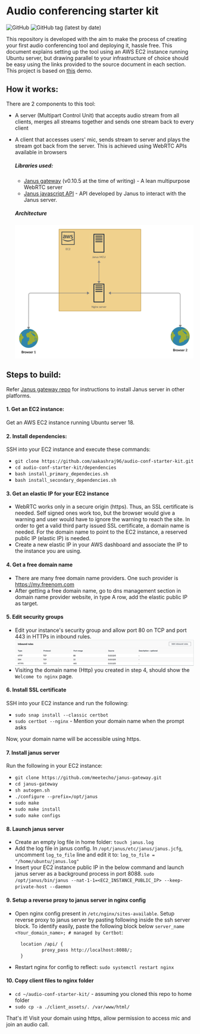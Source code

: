 # Audio conferencing starter kit

<img alt="GitHub" src="https://img.shields.io/github/license/aakashraj96/audio-conf-starter-kit"> <img alt="GitHub tag (latest by date)" src="https://img.shields.io/github/v/tag/aakashraj96/audio-conf-starter-kit">

This repository is developed with the aim to make the process of creating your first audio conferencing tool and deploying it, hassle free. This document explains setting up the tool using an AWS EC2 instance running Ubuntu server, but drawing parallel to your infrastructure of choice should be easy using the links provided to the source document in each section. This project is based on [this](https://janus.conf.meetecho.com/audiobridgetest.html) demo.

## How it works:

There are 2 components to this tool:

- A server (Multipart Control Unit) that accepts audio stream from all clients, merges all streams together and sends one stream back to every client
- A client that accesses users' mic, sends stream to server and plays the stream got back from the server. This is achieved using WebRTC APIs available in browsers

  ##### Libraries used:

  - [Janus gateway](https://github.com/meetecho/janus-gateway) (v0.10.5 at the time of writing) - A lean multipurpose WebRTC server
  - [Janus javascript API](https://janus.conf.meetecho.com/docs/JS.html) - API developed by Janus to interact with the Janus server.

  ##### Architecture

    <img src="documentation/final_arch.png" alt="drawing" width="600"/>

## Steps to build:

Refer [Janus gateway repo](https://github.com/meetecho/janus-gateway) for instructions to install Janus server in other platforms.

#### 1. Get an EC2 instance:

Get an AWS EC2 instance running Ubuntu server 18.

#### 2. Install dependencies:

SSH into your EC2 instance and execute these commands:

- `git clone https://github.com/aakashraj96/audio-conf-starter-kit.git`
- `cd audio-conf-starter-kit/dependencies`
- `bash install_primary_dependecies.sh`
- `bash install_secondary_dependencies.sh`

#### 3. Get an elastic IP for your EC2 instance

- WebRTC works only in a secure origin (https). Thus, an SSL certificate is needed. Self signed ones work too, but the browser would give a warning and user would have to ignore the warning to reach the site. In order to get a valid third party issued SSL certificate, a domain name is needed. For the domain name to point to the EC2 instance, a reserved public IP (elastic IP) is needed.
- Create a new elastic IP in your AWS dashboard and associate the IP to the instance you are using.

#### 4. Get a free domain name

- There are many free domain name providers. One such provider is https://my.freenom.com
- After getting a free domain name, go to dns management section in domain name provider website, in type A row, add the elastic public IP as target.

#### 5. Edit security groups

- Edit your instance's security group and allow port 80 on TCP and port 443 in HTTPs in inbound rules.
  <img src="documentation/inbound_rules.png" alt="drawing" width="800"/>
- Visiting the domain name (Http) you created in step 4, should show the `Welcome to nginx` page.

#### 6. Install SSL certificate

SSH into your EC2 instance and run the following:

- `sudo snap install --classic certbot`
- `sudo certbot --nginx` - Mention your domain name when the prompt asks

Now, your domain name will be accessible using https.

#### 7. Install janus server

Run the following in your EC2 instance:

- `git clone https://github.com/meetecho/janus-gateway.git`
- `cd janus-gateway`
- `sh autogen.sh`
- `./configure --prefix=/opt/janus`
- `sudo make`
- `sudo make install`
- `sudo make configs`

#### 8. Launch janus server

- Create an empty log file in home folder:
  `touch janus.log`
- Add the log file in janus config. In `/opt/janus/etc/janus/janus.jcfg`, uncomment `log_to_file` line and edit it to:
  `log_to_file = "/home/ubuntu/janus.log"`
- Insert your EC2 instance public IP in the below command and launch janus server as a background process in port 8088.
  `sudo /opt/janus/bin/janus --nat-1-1=<EC2_INSTANCE_PUBLIC_IP> --keep-private-host --daemon`

#### 9. Setup a reverse proxy to janus server in nginx config

- Open nginx config present in `/etc/nginx/sites-available`. Setup reverse proxy to janus server by pasting following inside the ssh server block. To identify easily, paste the following block below `server_name <Your_domain_name>; # managed by Certbot`:

        location /api/ {
                proxy_pass http://localhost:8088/;
        }

- Restart nginx for config to reflect:
  `sudo systemctl restart nginx`

#### 10. Copy client files to nginx folder

- `cd ~/audio-conf-starter-kit/` - assuming you cloned this repo to home folder
- `sudo cp -a ./client_assets/. /var/www/html/`

That's it! Visit your domain using https, allow permission to access mic and join an audio call.
